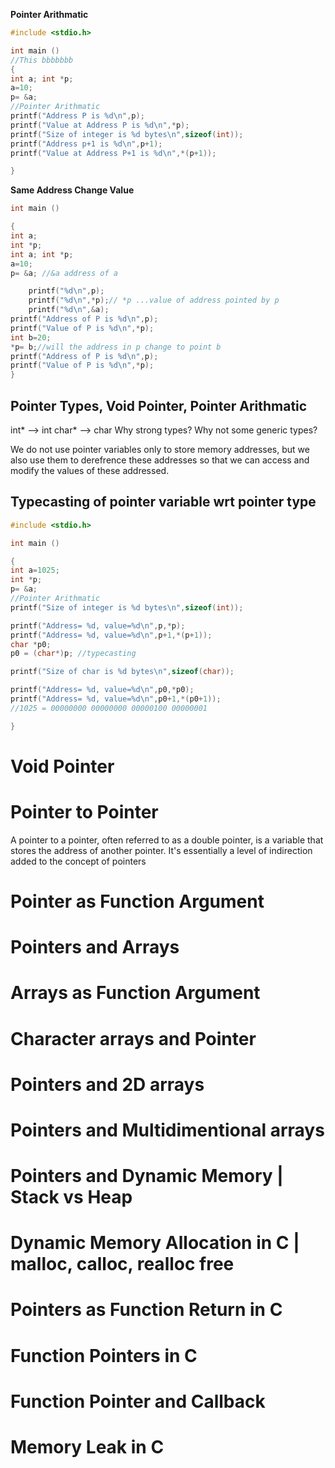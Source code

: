 **Pointer Arithmatic**

```c
#include <stdio.h>

int main ()
//This bbbbbbb
{
int a; int *p;
a=10;
p= &a; 
//Pointer Arithmatic
printf("Address P is %d\n",p);
printf("Value at Address P is %d\n",*p);
printf("Size of integer is %d bytes\n",sizeof(int));
printf("Address p+1 is %d\n",p+1);
printf("Value at Address P+1 is %d\n",*(p+1));

}
```

**Same Address Change Value**
```c
int main ()

{
int a;
int *p;
int a; int *p;
a=10;
p= &a; //&a address of a

    printf("%d\n",p);
    printf("%d\n",*p);// *p ...value of address pointed by p
    printf("%d\n",&a);
printf("Address of P is %d\n",p);
printf("Value of P is %d\n",*p);
int b=20;
*p= b;//will the address in p change to point b
printf("Address of P is %d\n",p);
printf("Value of P is %d\n",*p);
}
```

## Pointer Types, Void Pointer, Pointer Arithmatic

int* --> int 
char* --> char
Why strong types? Why not some generic types?

We do not use pointer variables only to store memory addresses, but we also use them to derefrence these addresses so that we can access and modify the values of these addressed.

## Typecasting of pointer variable wrt pointer type

```c
#include <stdio.h>

int main ()

{
int a=1025; 
int *p;
p= &a; 
//Pointer Arithmatic
printf("Size of integer is %d bytes\n",sizeof(int));

printf("Address= %d, value=%d\n",p,*p);
printf("Address= %d, value=%d\n",p+1,*(p+1));
char *p0;
p0 = (char*)p; //typecasting

printf("Size of char is %d bytes\n",sizeof(char));

printf("Address= %d, value=%d\n",p0,*p0);
printf("Address= %d, value=%d\n",p0+1,*(p0+1));
//1025 = 00000000 00000000 00000100 00000001

}
```

# Void Pointer



# Pointer to Pointer
A pointer to a pointer, often referred to as a double pointer, is a variable that stores the address of another pointer. It's essentially a level of indirection added to the concept of pointers



# Pointer as Function Argument




# Pointers and Arrays



# Arrays as Function Argument





# Character arrays and Pointer



# Pointers and 2D arrays


# Pointers and Multidimentional arrays


# Pointers and Dynamic Memory | Stack vs Heap



# Dynamic Memory Allocation in C | malloc, calloc, realloc free

# Pointers as Function Return in C


# Function Pointers in C


# Function Pointer and Callback



# Memory Leak in C






